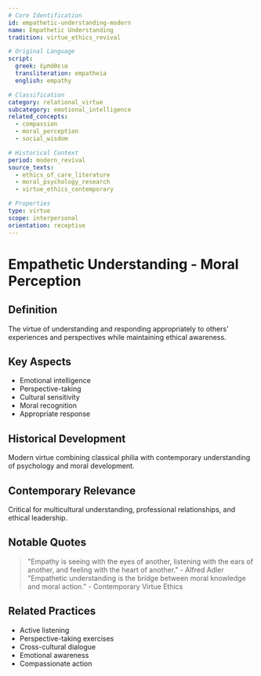 ```yaml
---
# Core Identification
id: empathetic-understanding-modern
name: Empathetic Understanding
tradition: virtue_ethics_revival

# Original Language
script:
  greek: ἐμπάθεια
  transliteration: empatheia
  english: empathy

# Classification
category: relational_virtue
subcategory: emotional_intelligence
related_concepts:
  - compassion
  - moral_perception
  - social_wisdom

# Historical Context
period: modern_revival
source_texts:
  - ethics_of_care_literature
  - moral_psychology_research
  - virtue_ethics_contemporary

# Properties
type: virtue
scope: interpersonal
orientation: receptive
---
```


# Empathetic Understanding - Moral Perception

## Definition
The virtue of understanding and responding appropriately to others' experiences and perspectives while maintaining ethical awareness.

## Key Aspects
- Emotional intelligence
- Perspective-taking
- Cultural sensitivity
- Moral recognition
- Appropriate response

## Historical Development
Modern virtue combining classical philia with contemporary understanding of psychology and moral development.

## Contemporary Relevance
Critical for multicultural understanding, professional relationships, and ethical leadership.

## Notable Quotes
> "Empathy is seeing with the eyes of another, listening with the ears of another, and feeling with the heart of another." - Alfred Adler
> "Empathetic understanding is the bridge between moral knowledge and moral action." - Contemporary Virtue Ethics

## Related Practices
- Active listening
- Perspective-taking exercises
- Cross-cultural dialogue
- Emotional awareness
- Compassionate action